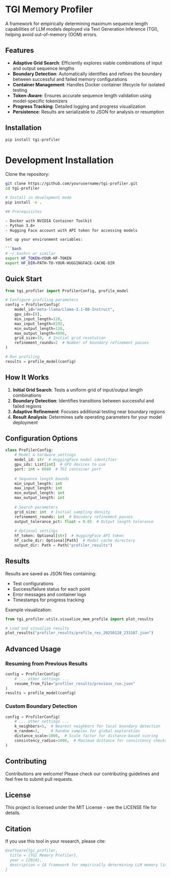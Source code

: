# TGI Memory Profiler

A framework for empirically determining maximum sequence length capabilities of LLM models deployed via Text Generation Inference (TGI), helping avoid out-of-memory (OOM) errors.

## Features

- **Adaptive Grid Search**: Efficiently explores viable combinations of input and output sequence lengths
- **Boundary Detection**: Automatically identifies and refines the boundary between successful and failed memory configurations
- **Container Management**: Handles Docker container lifecycle for isolated testing
- **Token-Aware**: Ensures accurate sequence length validation using model-specific tokenizers
- **Progress Tracking**: Detailed logging and progress visualization
- **Persistence**: Results are serializable to JSON for analysis or resumption

## Installation

```bash
pip install tgi-profiler
```

# Development Installation

Clone the repository:
```bash
git clone https://github.com/yourusername/tgi-profiler.git
cd tgi-profiler

# Install in development mode
pip install -e .

## Prerequisites

- Docker with NVIDIA Container Toolkit
- Python 3.8+
- Hugging Face account with API token for accessing models

Set up your environment variables:

```bash
# ~/.bashrc or similar
export HF_TOKEN=YOUR-HF-TOKEN
export HF_DIR=PATH-TO-YOUR-HUGGINGFACE-CACHE-DIR
```

## Quick Start

```python
from tgi_profiler import ProfilerConfig, profile_model

# Configure profiling parameters
config = ProfilerConfig(
    model_id="meta-llama/Llama-3.1-8B-Instruct",
    gpu_ids=[0],
    min_input_length=128,
    max_input_length=8192,
    min_output_length=128,
    max_output_length=4096,
    grid_size=10,  # Initial grid resolution
    refinement_rounds=2  # Number of boundary refinement passes
)

# Run profiling
results = profile_model(config)
```

## How It Works

1. **Initial Grid Search**: Tests a uniform grid of input/output length combinations
2. **Boundary Detection**: Identifies transitions between successful and failed regions
3. **Adaptive Refinement**: Focuses additional testing near boundary regions
4. **Result Analysis**: Determines safe operating parameters for your model deployment

## Configuration Options

```python
class ProfilerConfig:
    # Model & hardware settings
    model_id: str  # HuggingFace model identifier
    gpu_ids: List[int]  # GPU devices to use
    port: int = 8080  # TGI container port
    
    # Sequence length bounds
    min_input_length: int 
    max_input_length: int
    min_output_length: int
    max_output_length: int
    
    # Search parameters
    grid_size: int  # Initial sampling density
    refinement_rounds: int  # Boundary refinement passes
    output_tolerance_pct: float = 0.05  # Output length tolerance
    
    # Optional settings
    hf_token: Optional[str]  # HuggingFace API token
    hf_cache_dir: Optional[Path]  # Model cache directory
    output_dir: Path = Path("profiler_results")
```

## Results

Results are saved as JSON files containing:
- Test configurations
- Success/failure status for each point
- Error messages and container logs
- Timestamps for progress tracking

Example visualization:
```python
from tgi_profiler.utils.visualize_mem_profile import plot_results

# Load and visualize results
plot_results("profiler_results/profile_res_20250128_233107.json")
```

## Advanced Usage

### Resuming from Previous Results

```python
config = ProfilerConfig(
    # ... other settings ...
    resume_from_file="profiler_results/previous_run.json"
)
results = profile_model(config)
```

### Custom Boundary Detection

```python
config = ProfilerConfig(
    # ... other settings ...
    k_neighbors=5,  # Nearest neighbors for local boundary detection
    m_random=3,     # Random samples for global exploration
    distance_scale=1000,  # Scale factor for distance-based scoring
    consistency_radius=1000,  # Maximum distance for consistency checks
)
```

## Contributing

Contributions are welcome! Please check our contributing guidelines and feel free to submit pull requests.

## License

This project is licensed under the MIT License - see the LICENSE file for details.

## Citation

If you use this tool in your research, please cite:

```bibtex
@software{tgi_profiler,
  title = {TGI Memory Profiler},
  year = {2024},
  description = {A framework for empirically determining LLM memory limits in TGI deployments}
}
```